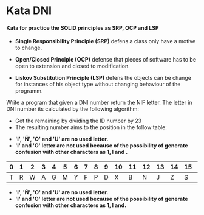 # Kata DNI

#### **Kata for practice the SOLID principles as SRP, OCP and LSP**

- **Single Responsibility Principle (SRP)** defens a class only have a motive to change.

- **Open/Closed Principle (OCP)** defense that  pieces of software has to be open to extension and closed to modification.

- **Liskov Substitution Principle (LSP)** defens the objects can be change for instances of his object type without changing behaviour of the programm.

Write a program that given a DNI number return the NIF letter. The letter in DNI number its calculated by the following algorithm:

* Get the remaining by dividing the ID number by 23
* The resulting number aims to the position in the follow table:

- **'I', 'Ñ', 'O' and 'U' are no used letter.** 
- **'I' and 'O' letter are not used because of the possibility of generate confusion with other characters as 1, l and .**

| 0   | 1   | 2   | 3   | 4   | 5   | 6   | 7   | 8   | 9   | 10  | 11  | 12  | 13  | 14  | 15  | 16  | 17  | 18  | 19  | 20  | 21  |
| --- | --- | --- | --- | --- | --- | --- | --- | --- | --- | --- | --- | --- | --- | --- | --- | --- | --- | --- | --- | --- | --- |
| T   | R   | W   | A   | G   | M   | Y   | F   | P   | D   | X   | B   | N   | J   | Z   | S   | Q   | V   | H   | L   | C   | K   |

- **'I', 'Ñ', 'O' and 'U' are no used letter.**
- **'I' and 'O' letter are not used because of the possibility of generate confusion with other characters as 1, l and.**

